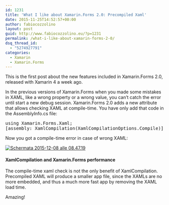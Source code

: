 ```yaml
---
id: 1231
title: 'What I like about Xamarin.Forms 2.0: Precompiled Xaml'
date: 2015-11-25T14:52:57+00:00
author: fabiocozzolino
layout: post
guid: http://www.fabiocozzolino.eu/?p=1231
permalink: /what-i-like-about-xamarin-forms-2-0/
dsq_thread_id:
  - "5274927791"
categories:
  - Xamarin
  - Xamarin.Forms
---
```

This is the first post about the new features included in Xamarin.Forms 2.0, released with Xamarin 4 a week ago.

In the previous versions of Xamarin.Forms when you made some mistakes in XAML, like a wrong property or a wrong value, you can&#8217;t catch the error until start a new debug session. Xamarin.Forms 2.0 adds a new attribute that allows checking XAML at compile-time. You have only add that code in the AssemblyInfo.cs file:

<pre class="brush: csharp; title: ; notranslate" title="">using Xamarin.Forms.Xaml;
[assembly: XamlCompilation(XamlCompilationOptions.Compile)]
</pre>

Now you got a compile-time error in case of wrong XAML:

[<img class="size-full wp-image-1681 aligncenter" src="https://i2.wp.com/www.fabiocozzolino.eu/wp-content/uploads/2015/11/Schermata-2015-12-08-alle-08.47.19.png?resize=629%2C276" alt="Schermata 2015-12-08 alle 08.47.19" srcset="https://i2.wp.com/www.fabiocozzolino.eu/wp-content/uploads/2015/11/Schermata-2015-12-08-alle-08.47.19.png?w=629 629w, https://i2.wp.com/www.fabiocozzolino.eu/wp-content/uploads/2015/11/Schermata-2015-12-08-alle-08.47.19.png?resize=300%2C132 300w" sizes="(max-width: 629px) 100vw, 629px" data-recalc-dims="1" />](https://i2.wp.com/www.fabiocozzolino.eu/wp-content/uploads/2015/11/Schermata-2015-12-08-alle-08.47.19.png)

#### XamlCompilation and Xamarin.Forms performance

The compile-time xaml check is not the only benefit of XamlCompilation. Precompiled XAML will produce a smaller app file, since the XAMLs are no more embedded, and thus a much more fast app by removing the XAML load time.

Amazing!